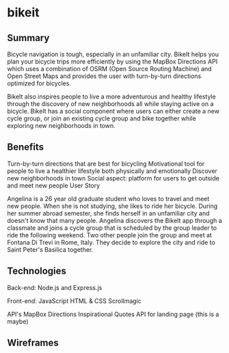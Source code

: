 # bikeit

## Summary
Bicycle navigation is tough, especially in an unfamiliar city. BikeIt helps you plan your bicycle trips more efficiently by using the MapBox Directions API which uses a combination of OSRM (Open Source Routing Machine) and Open Street Maps and provides the user with turn-by-turn directions optimized for bicycles.

BikeIt also inspires people to live a more adventurous and healthy lifestyle through the discovery of new neighborhoods all while staying active on a bicycle. BikeIt has a social component where users can either create a new cycle group, or join an existing cycle group and bike together while exploring new neighborhoods in town.

## Benefits
Turn-by-turn directions that are best for bicycling
Motivational tool for people to live a healthier lifestyle both physically and emotionally
Discover new neighborhoods in town
Social aspect: platform for users to get outside and meet new people
User Story

Angelina is a 26 year old graduate student who loves to travel and meet new people. When she is not studying, she likes to ride her bicycle. During her summer abroad semester, she finds herself in an unfamiliar city and doesn't know that many people. Angelina discovers the BikeIt app through a classmate and joins a cycle group that is scheduled by the group leader to ride the following weekend. Two other people join the group and meet at Fontana Di Trevi in Rome, Italy. They decide to explore the city and ride to Saint Peter's Basilica together.

## Technologies

Back-end:
Node.js and Express.js

Front-end:
JavaScript
HTML & CSS
Scrollmagic

API's
MapBox Directions
Inspirational Quotes API for landing page (this is a maybe)

## Wireframes
